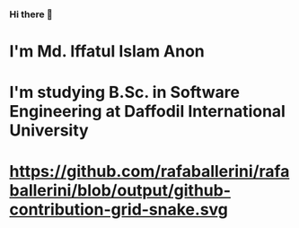 ### Hi there 👋
# I'm Md. Iffatul Islam Anon
# I'm studying B.Sc. in Software Engineering at Daffodil International University
# https://github.com/rafaballerini/rafaballerini/blob/output/github-contribution-grid-snake.svg

<!--
**iffatul-anon/iffatul-anon** is a ✨ _special_ ✨ repository because its `README.md` (this file) appears on your GitHub profile.

Here are some ideas to get you started:

- 🔭 I’m currently working on ...
- 🌱 I’m currently learning ...
- 👯 I’m looking to collaborate on ...
- 🤔 I’m looking for help with ...
- 💬 Ask me about ...
- 📫 How to reach me: ...
- 😄 Pronouns: ...
- ⚡ Fun fact: ...
-->
